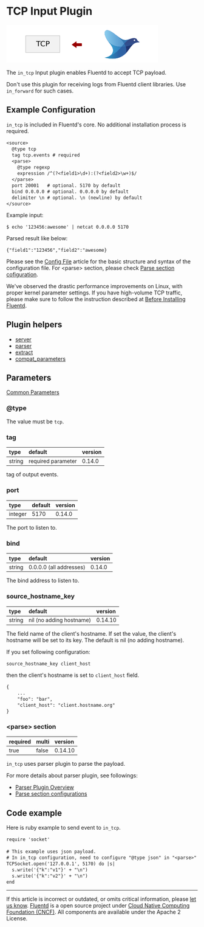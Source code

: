 # TCP Input Plugin

![](/images/plugins/input/tcp.png)

The `in_tcp` Input plugin enables Fluentd to accept TCP payload.

Don't use this plugin for receiving logs from Fluentd client
libraries. Use `in_forward` for such cases.

## Example Configuration

`in_tcp` is included in Fluentd's core. No additional installation
process is required.

``` {.CodeRay}
<source>
  @type tcp
  tag tcp.events # required
  <parse>
    @type regexp
    expression /^(?<field1>\d+):(?<field2>\w+)$/
  </parse>
  port 20001   # optional. 5170 by default
  bind 0.0.0.0 # optional. 0.0.0.0 by default
  delimiter \n # optional. \n (newline) by default
</source>
```

Example input:

``` {.CodeRay}
$ echo '123456:awesome' | netcat 0.0.0.0 5170
```

Parsed result like below:

``` {.CodeRay}
{"field1":"123456","field2":"awesome}
```

Please see the [Config File](/configuration/config-file.md) article for the basic
structure and syntax of the configuration file. For \<parse\> section,
please check [Parse section cofiguration](/configuration/parse-section.md).

We\'ve observed the drastic performance improvements on Linux, with
proper kernel parameter settings. If you have high-volume TCP traffic,
please make sure to follow the instruction described at [Before Installing Fluentd](/articles/before-install.md).


## Plugin helpers

-   [server](/articles/api-plugin-helper-server.md)
-   [parser](/articles/api-plugin-helper-parser.md)
-   [extract](/articles/api-plugin-helper-extract.md)
-   [compat\_parameters](/articles/api-plugin-helper-compat_parameters.md)


## Parameters

[Common Parameters](/configuration/plugin-common-parameters.md)

### @type

The value must be `tcp`.


### tag

| type   | default            | version |
|:-------|:-------------------|:--------|
| string | required parameter | 0.14.0  |

tag of output events.


### port

| type    | default | version |
|:--------|:--------|:--------|
| integer | 5170    | 0.14.0  |

The port to listen to.


### bind

| type   | default                 | version |
|:-------|:------------------------|:--------|
| string | 0.0.0.0 (all addresses) | 0.14.0  |

The bind address to listen to.


### source\_hostname\_key

| type   | default                  | version |
|:-------|:-------------------------|:--------|
| string | nil (no adding hostname) | 0.14.10 |

The field name of the client's hostname. If set the value, the client's
hostname will be set to its key. The default is nil (no adding
hostname).

If you set following configuration:

``` {.CodeRay}
source_hostname_key client_host
```

then the client's hostname is set to `client_host` field.

``` {.CodeRay}
{
    ...
    "foo": "bar",
    "client_host": "client.hostname.org"
}
```


### &lt;parse&gt; section

| required | multi | version |
|:---------|:------|:--------|
| true     | false | 0.14.10 |

`in_tcp` uses parser plugin to parse the payload.

For more details about parser plugin, see followings:

-   [Parser Plugin Overview](/plugins/parser/README.md)
-   [Parse section configurations](/configuration/parse-section.md)


## Code example

Here is ruby example to send event to `in_tcp`.

```
require 'socket'

# This example uses json payload.
# In in_tcp configuration, need to configure "@type json" in "<parse>"
TCPSocket.open('127.0.0.1', 5170) do |s|
  s.write('{"k":"v1"}' + "\n")
  s.write('{"k":"v2"}' + "\n")
end
```

------------------------------------------------------------------------

If this article is incorrect or outdated, or omits critical information, please [let us know](https://github.com/fluent/fluentd-docs/issues?state=open).
[Fluentd](http://www.fluentd.org/) is a open source project under [Cloud Native Computing Foundation (CNCF)](https://cncf.io/). All components are available under the Apache 2 License.
